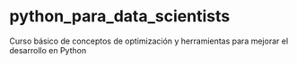 # python_para_data_scientists
Curso básico de conceptos de optimización y herramientas para mejorar el desarrollo en Python
